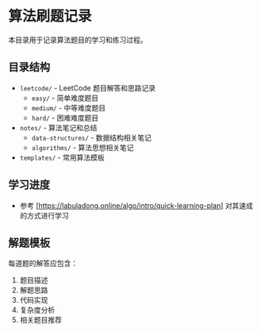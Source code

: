 # 算法刷题记录

本目录用于记录算法题目的学习和练习过程。

## 目录结构
- `leetcode/` - LeetCode 题目解答和思路记录
  - `easy/` - 简单难度题目
  - `medium/` - 中等难度题目
  - `hard/` - 困难难度题目
- `notes/` - 算法笔记和总结
  - `data-structures/` - 数据结构相关笔记
  - `algorithms/` - 算法思想相关笔记
- `templates/` - 常用算法模板

## 学习进度
- 参考 [https://labuladong.online/algo/intro/quick-learning-plan] 对其速成的方式进行学习
## 解题模板
每道题的解答应包含：
1. 题目描述
2. 解题思路
3. 代码实现
4. 复杂度分析
5. 相关题目推荐 